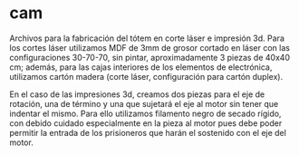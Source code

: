 # cam

Archivos para la fabricación del tótem en corte láser e impresión 3d.
Para los cortes láser utilizamos MDF de 3mm de grosor cortado en láser con las configuraciones 30-70-70, sin pintar, aproximadamente 3 piezas de 40x40 cm; además, para las cajas interiores de los elementos de electrónica, utilizamos cartón madera (corte láser, configuración para cartón duplex).

En el caso de las impresiones 3d, creamos dos piezas para el eje de rotación, una de término y una que sujetará el eje al motor sin tener que indentar el mismo. Para ello utilizamos filamento negro de secado rígido, con debido cuidado especialmente en la pieza al motor pues debe poder permitir la entrada de los prisioneros que harán el sostenido con el eje del motor.
